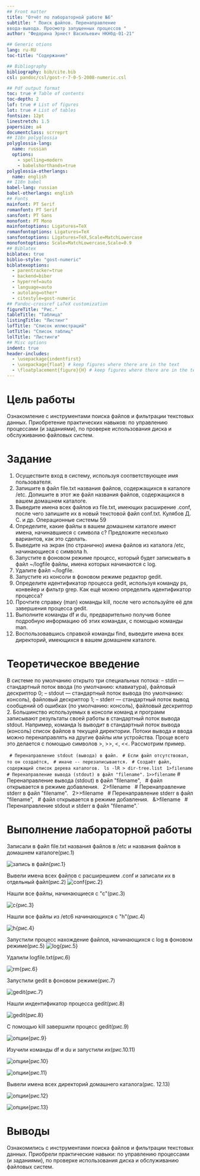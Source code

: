 ```yaml
---
## Front matter
title: "Отчёт по лабораторной работе №6"
subtitle: " Поиск файлов. Перенаправление
ввода-вывода. Просмотр запущенных процессов "
author: "Федорина Эрнест Васильевич НКНбд-01-21"

## Generic otions
lang: ru-RU
toc-title: "Содержание"

## Bibliography
bibliography: bib/cite.bib
csl: pandoc/csl/gost-r-7-0-5-2008-numeric.csl

## Pdf output format
toc: true # Table of contents
toc-depth: 2
lof: true # List of figures
lot: true # List of tables
fontsize: 12pt
linestretch: 1.5
papersize: a4
documentclass: scrreprt
## I18n polyglossia
polyglossia-lang:
  name: russian
  options:
	- spelling=modern
	- babelshorthands=true
polyglossia-otherlangs:
  name: english
## I18n babel
babel-lang: russian
babel-otherlangs: english
## Fonts
mainfont: PT Serif
romanfont: PT Serif
sansfont: PT Sans
monofont: PT Mono
mainfontoptions: Ligatures=TeX
romanfontoptions: Ligatures=TeX
sansfontoptions: Ligatures=TeX,Scale=MatchLowercase
monofontoptions: Scale=MatchLowercase,Scale=0.9
## Biblatex
biblatex: true
biblio-style: "gost-numeric"
biblatexoptions:
  - parentracker=true
  - backend=biber
  - hyperref=auto
  - language=auto
  - autolang=other*
  - citestyle=gost-numeric
## Pandoc-crossref LaTeX customization
figureTitle: "Рис."
tableTitle: "Таблица"
listingTitle: "Листинг"
lofTitle: "Список иллюстраций"
lotTitle: "Список таблиц"
lolTitle: "Листинги"
## Misc options
indent: true
header-includes:
  - \usepackage{indentfirst}
  - \usepackage{float} # keep figures where there are in the text
  - \floatplacement{figure}{H} # keep figures where there are in the text
---
```


# Цель работы
Ознакомление с инструментами поиска файлов и фильтрации текстовых данных.
Приобретение практических навыков: по управлению процессами (и заданиями), по
проверке использования диска и обслуживанию файловых систем.

# Задание

1. Осуществите вход в систему, используя соответствующее имя пользователя.
2. Запишите в файл file.txt названия файлов, содержащихся в каталоге /etc. Допишите в этот же файл названия файлов, содержащихся в вашем домашнем каталоге.
3. Выведите имена всех файлов из file.txt, имеющих расширение .conf, после чего
запишите их в новый текстовой файл conf.txt.
Кулябов Д. С. и др. Операционные системы 59
4. Определите, какие файлы в вашем домашнем каталоге имеют имена, начинавшиеся
с символа c? Предложите несколько вариантов, как это сделать.
5. Выведите на экран (по странично) имена файлов из каталога /etc, начинающиеся
с символа h.
6. Запустите в фоновом режиме процесс, который будет записывать в файл ~/logfile
файлы, имена которых начинаются с log.
7. Удалите файл ~/logfile.
8. Запустите из консоли в фоновом режиме редактор gedit.
9. Определите идентификатор процесса gedit, используя команду ps, конвейер и фильтр
grep. Как ещё можно определить идентификатор процесса?
10. Прочтите справку (man) команды kill, после чего используйте её для завершения
процесса gedit.
11. Выполните команды df и du, предварительно получив более подробную информацию
об этих командах, с помощью команды man.
12. Воспользовавшись справкой команды find, выведите имена всех директорий, имеющихся в вашем домашнем каталоге.

# Теоретическое введение

В системе по умолчанию открыто три специальных потока:
– stdin — стандартный поток ввода (по умолчанию: клавиатура), файловый дескриптор
0;
– stdout — стандартный поток вывода (по умолчанию: консоль), файловый дескриптор
1;
– stderr — стандартный поток вывод сообщений об ошибках (по умолчанию: консоль),
файловый дескриптор 2.
Большинство используемых в консоли команд и программ записывают результаты
своей работы в стандартный поток вывода stdout. Например, команда ls выводит в стандартный поток вывода (консоль) список файлов в текущей директории. Потоки вывода
и ввода можно перенаправлять на другие файлы или устройства. Проще всего это делается
с помощью символов >, >>, <, <<. Рассмотрим пример.

` # Перенаправление stdout (вывода) в файл.`
` # Если файл отсутствовал, то он создаётся,`
` # иначе -- перезаписывается.`
` # Создаёт файл, содержащий список дерева каталогов.`
` ls -lR > dir-tree.list`
` 1>filename`
` # Перенаправление вывода (stdout) в файл "filename".`
` 1>>filename
` # Перенаправление вывода (stdout) в файл "filename",`
` # файл открывается в режиме добавления.`
` 2>filename`
` # Перенаправление stderr в файл "filename".`
` 2>>filename`
` # Перенаправление stderr в файл "filename",`
` # файл открывается в режиме добавления.`
` &>filename`
` # Перенаправление stdout и stderr в файл "filename".`

# Выполнение лабораторной работы



Записали в файл file.txt названия файлов в  /etc и названия файлов в домашнем каталоге(рис.1)

![запись в файл](image/1.png){рис.1}


Вывели имена всех файлов с расширешием .conf и записали их в отдельный файл(рис.2)
![conf](image/2.png){рис.2}


Нашли все файлы, начинающиеся с "c"(рис.3)

![c](image/3.png){рис.3}


Нашли все файлы из /etc6 начинающихся с "h"(рис.4)

![h](image/4.png){рис.4}


Запустили процесс нахождение файлов, начинающихся с log в фоновом режиме(рис.5)
![log](image/5.png){рис.5}


Удалили logfile.txt(рис.6)

![rm](image/6.png){рис.6}

Запустили gedit в фоновом режиме(рис.7)

![gedit](image/7.png){рис.7}


Нашли индентификатор процесса gedit(рис.8)

![gedit](image/8.png){рис.8}


 С помощью kill завершили процесс gedit(рис.9)
 
![опции](image/9.png){рис.9}


Изучили команды df и du и запустили их(рис.10.11)

![опции](image/10.png){рис.10}

![опции](image/11.png){рис.11}


Вывели имена всех директорий домашнего каталога(рис. 12.13)


![опции](image/12.png){рис.12}

![опции](image/13.png){рис.13}



# Выводы
Ознакомились с инструментами поиска файлов и фильтрации текстовых данных.
Приобрели практические навыки: по управлению процессами (и заданиями), по
проверке использования диска и обслуживанию файловых систем.

